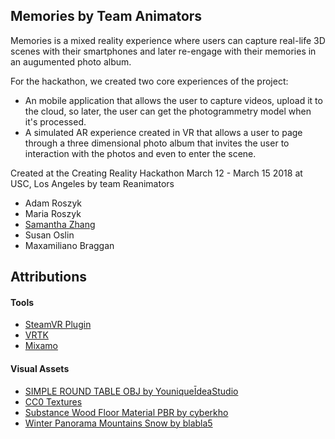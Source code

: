  ## Memories by Team Animators

 Memories is a mixed reality experience where users can capture real-life 3D scenes with their smartphones and later re-engage with their memories in an augumented photo album. 

 For the hackathon, we created two core experiences of the project:
 - An mobile application that allows the user to capture videos, upload it to the cloud, so later, the user can get the photogrammetry model when it's processed.
 - A simulated AR experience created in VR that allows a user to page through a three dimensional photo album that invites the user to interaction with the photos and even to enter the scene.

Created at the Creating Reality Hackathon March 12 - March 15 2018 at USC, Los Angeles by team Reanimators
- Adam Roszyk
- Maria Roszyk
- [Samantha Zhang](https://twitter.com/moyicat)
- Susan Oslin
- Maxamiliano Braggan

## Attributions

#### Tools

- [SteamVR Plugin](https://assetstore.unity.com/packages/templates/systems/steamvr-plugin-32647)
- [VRTK](https://github.com/thestonefox/VRTK)
- [Mixamo](https://www.mixamo.com/)

#### Visual Assets

- [SIMPLE ROUND TABLE OBJ by YouniqueĪdeaStudio](https://sketchfab.com/models/6083c7dd80034ed5a6425a5fe7bcdf9a)
- [CC0 Textures](http://www.cc0textures.com/tagged/all)
- [Substance Wood Floor Material PBR by cyberkho](https://sketchfab.com/models/9bb5bb4229ba48e2a0be5332701c85b3)
- [Winter Panorama Mountains Snow by blabla5](https://pixabay.com/en/winter-panorama-mountains-snow-2383930/)